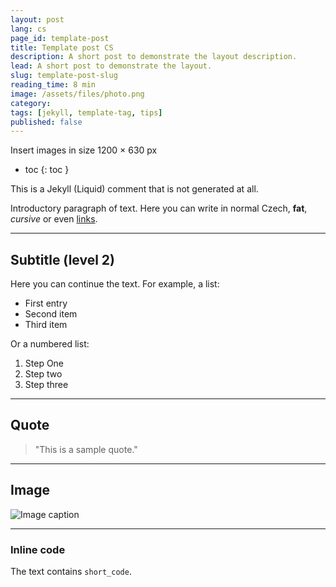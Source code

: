 ```yaml
---
layout: post
lang: cs
page_id: template-post
title: Template post CS
description: A short post to demonstrate the layout description.
lead: A short post to demonstrate the layout.
slug: template-post-slug
reading_time: 8 min
image: /assets/files/photo.png
category: 
tags: [jekyll, template-tag, tips]
published: false
---
```


Insert images in size 1200 × 630 px

- toc
{: toc }




This is a Jekyll (Liquid) comment that is not generated at all.


Introductory paragraph of text. Here you can write in normal Czech, **fat**, _cursive_ or even [links](https://example.com).

---

## Subtitle (level 2)

Here you can continue the text. For example, a list:

- First entry
- Second item
- Third item

Or a numbered list:

1. Step One
2. Step two
3. Step three

---

## Quote

> "This is a sample quote."

---

## Image

![Image caption](/assets/files/images/photo..png)

---

### Inline code
The text contains `short_code`.